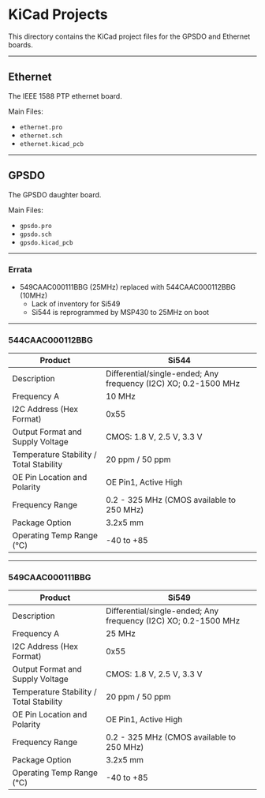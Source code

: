 # KiCad Projects

This directory contains the KiCad project files for the GPSDO and Ethernet boards.

---
## Ethernet

The IEEE 1588 PTP ethernet board.

Main Files:
- `ethernet.pro`
- `ethernet.sch`
- `ethernet.kicad_pcb`


---
## GPSDO

The GPSDO daughter board.

Main Files:
- `gpsdo.pro`
- `gpsdo.sch`
- `gpsdo.kicad_pcb`


---
### Errata
- 549CAAC000111BBG (25MHz) replaced with 544CAAC000112BBG (10MHz)
    - Lack of inventory for Si549
    - Si544 is reprogrammed by MSP430 to 25MHz on boot

---
### 544CAAC000112BBG
|Product                                    |Si544|
|---                                        |---|
|Description                                |Differential/single-ended; Any frequency (I2C) XO; 0.2-1500 MHz|
|Frequency A                                |10 MHz|
|I2C Address (Hex Format)                   |0x55|
|Output Format and Supply Voltage           |CMOS: 1.8 V, 2.5 V, 3.3 V|
|Temperature Stability / Total Stability    |20 ppm / 50 ppm|
|OE Pin Location and Polarity               |OE Pin1, Active High|
|Frequency Range                            |0.2 - 325 MHz (CMOS available to 250 MHz)|
|Package Option                             |3.2x5 mm|
|Operating Temp Range (°C)                  |-40 to +85|

---
### 549CAAC000111BBG
|Product                                    |Si549|
|---                                        |---|
|Description                                |Differential/single-ended; Any frequency (I2C) XO; 0.2-1500 MHz|
|Frequency A                                |25 MHz|
|I2C Address (Hex Format)                   |0x55|
|Output Format and Supply Voltage           |CMOS: 1.8 V, 2.5 V, 3.3 V|
|Temperature Stability / Total Stability    |20 ppm / 50 ppm|
|OE Pin Location and Polarity               |OE Pin1, Active High|
|Frequency Range                            |0.2 - 325 MHz (CMOS available to 250 MHz)|
|Package Option                             |3.2x5 mm|
|Operating Temp Range (°C)                  |-40 to +85|
